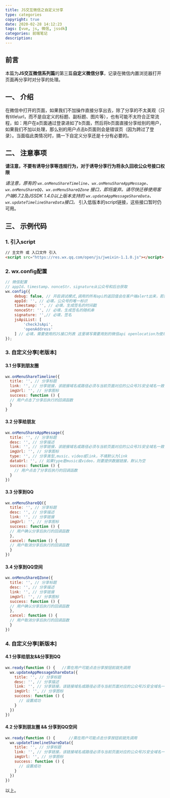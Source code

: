 ```yaml
---
title: JS交互微信之自定义分享
type: categories
copyright: true
date: 2020-02-28 14:12:23
tags: [vue, js, 微信, jssdk]
categories: 前端笔记
description:
---
```


## 前言
本篇为**JS交互微信系列篇**的第三篇**自定义微信分享**，记录在微信内置浏览器打开页面再分享时对分享的处理。

## 一、 介绍
在微信中打开的页面，如果我们不加操作直接分享出去，除了分享的不太美观（只有title\url，而不是自定义的标题、副标题、图片等），也有可能不太符合正常流程，如：用户在a页面通过登录进如了b页面，然后将b页面直接分享给别的用户，如果我们不加以处理，那么别的用户点击b页面则会是错误页（因为跨过了登录）。当面临此类情况时，搞一下自定义分享还是十分有必要的。

<!--more-->

## 二、 注意事项
**请注意，不要有诱导分享等违规行为，对于诱导分享行为将永久回收公众号接口权限**

*请注意，原有的 `wx.onMenuShareTimeline`、`wx.onMenuShareAppMessage`、`wx.onMenuShareQQ`、`wx.onMenuShareQZone` 接口，即将废弃。请尽快迁移使用客户端6.7.2及JSSDK 1.4.0以上版本支持的 `wx.updateAppMessageShareData`、`wx.updateTimelineShareData`接口。*
引入低版本的script链接，这些接口暂时仍可用。

## 三、 示例代码
### 1. 引入script
```html
// 主文件 或 入口文件 引入
<script src="https://res.wx.qq.com/open/js/jweixin-1.1.0.js"></script>
```

### 2. wx.config配置
```js
// 微信配置
// appId、timestamp、nonceStr、signature从公众号和后台获取
wx.config({
    debug: false, // 开启调试模式,调用的所有api的返回值会在客户端alert出来，若要查看传入的参数，可以在pc端打开，参数信息会通过log打出，仅在pc端时才会打印。
    appId: '', // 必填，公众号的唯一标识
    timestamp: '', // 必填，生成签名的时间戳
    nonceStr: '', // 必填，生成签名的随机串
    signature: '',// 必填，签名
    jsApiList: [
        'checkJsApi',
        'openAddress'
    ] // 必填，需要使用的JS接口列表 这里填写需要用到的微信api openlocation为使用微信内置地图查看位置接口
});
```

### 3. 自定义分享[老版本]
#### 3.1 分享到朋友圈
```js
wx.onMenuShareTimeline({
  title: '', // 分享标题
  link: '', // 分享链接，该链接域名或路径必须与当前页面对应的公众号JS安全域名一致
  imgUrl: '', // 分享图标
  success: function () {
  // 用户点击了分享后执行的回调函数
  }
}
```

#### 3.2 分享给朋友
```js
wx.onMenuShareAppMessage({
  title: '', // 分享标题
  desc: '', // 分享描述
  link: '', // 分享链接，该链接域名或路径必须与当前页面对应的公众号JS安全域名一致
  imgUrl: '', // 分享图标
  type: '', // 分享类型,music、video或link，不填默认为link
  dataUrl: '', // 如果type是music或video，则要提供数据链接，默认为空
  success: function () {
    // 用户点击了分享后执行的回调函数
  }
})
```

#### 3.3 分享到QQ
```js
wx.onMenuShareQQ({
  title: '', // 分享标题
  desc: '', // 分享描述
  link: '', // 分享链接
  imgUrl: '', // 分享图标
  success: function () {
  // 用户确认分享后执行的回调函数
  },
  cancel: function () {
  // 用户取消分享后执行的回调函数
  }
})
```

#### 3.4 分享到QQ空间
```js
wx.onMenuShareQZone({
  title: '', // 分享标题
  desc: '', // 分享描述
  link: '', // 分享链接
  imgUrl: '', // 分享图标
  success: function () {
  // 用户确认分享后执行的回调函数
  },
  cancel: function () {
  // 用户取消分享后执行的回调函数
  }
})
```

### 4. 自定义分享[新版本]
#### 4.1 分享给朋友&&分享到QQ
```js
wx.ready(function () {   //需在用户可能点击分享按钮前就先调用
  wx.updateAppMessageShareData({ 
    title: '', // 分享标题
    desc: '', // 分享描述
    link: '', // 分享链接，该链接域名或路径必须与当前页面对应的公众号JS安全域名一致
    imgUrl: '', // 分享图标
    success: function () {
      // 设置成功
    }
  })
})
```

#### 4.2 分享到朋友圈 && 分享到QQ空间
```js
wx.ready(function () {      //需在用户可能点击分享按钮前就先调用
  wx.updateTimelineShareData({ 
    title: '', // 分享标题
    link: '', // 分享链接，该链接域名或路径必须与当前页面对应的公众号JS安全域名一致
    imgUrl: '', // 分享图标
    success: function () {
      // 设置成功
    }
  })
})
```


以上。



